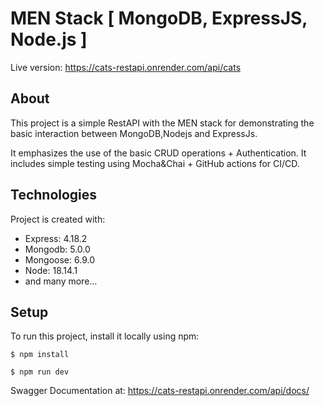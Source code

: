 <!-- ## Table of contents
- [Table of contents](#table-of-contents)
- [General info](#general-info)
- [Technologies](#technologies)
- [Setup](#setup) -->

# MEN Stack [ MongoDB, ExpressJS, Node.js ]

Live version: https://cats-restapi.onrender.com/api/cats
## About
This project is a simple RestAPI with the MEN stack for demonstrating the basic interaction between MongoDB,Nodejs and ExpressJs.

It emphasizes the use of the basic CRUD operations + Authentication. 
It includes simple testing using Mocha&Chai + GitHub actions for CI/CD.


	
## Technologies
Project is created with:
* Express: 4.18.2
* Mongodb: 5.0.0
* Mongoose: 6.9.0
* Node: 18.14.1
* and many more...

## Setup
To run this project, install it locally using npm:

```
$ npm install

$ npm run dev

```


Swagger Documentation at: https://cats-restapi.onrender.com/api/docs/
